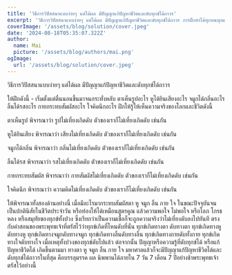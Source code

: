 ```yaml
---
title: 'วิธีการวิปัสสนาแบบง่ายๆ แต่ได้ผล มีปัญญาแก้ปัญหาชีวิตและดับทุกข์ได้ถาวร'
excerpt: 'วิธีการวิปัสสนาแบบง่ายๆ แต่ได้ผล มีปัญญาแก้ปัญหาชีวิตและดับทุกข์ได้ถาวร การฝึกทำได้ทุกหนทุกแห่งควบคู่กันไปกับการทำงานหรือการดำเนินชีวิตของเราตามปกติ'
coverImage: '/assets/blog/solution/cover.jpeg'
date: '2024-08-18T05:35:07.322Z'
author:
  name: Mai
  picture: '/assets/blog/authors/mai.png'
ogImage:
  url: '/assets/blog/solution/cover.jpeg'
---
```


วิธีการวิปัสสนาแบบง่ายๆ แต่ได้ผล มีปัญญาแก้ปัญหาชีวิตและดับทุกข์ได้ถาวร

ให้ฝึกดังนี้ - เริ่มตั้งแต่ตื่นนอนขึ้นมาจนกระทั่งหลับ
ตาเห็นรูปอะไร หูได้ยินเสียงอะไร จมูกได้กลิ่นอะไร ลิ้นได้รสอะไร กายกระทบสัมผัสอะไร ใจคิดนึกอะไร ฝึกให้รู้ให้เห็นความจริงของโลกและชีวิตดังนี้

ตาเห็นรูป
พิจารณาว่า รูปไม่เที่ยงเกิดดับ
ตัวของเราก็ไม่เที่ยงเกิดดับ เช่นกัน

หูได้ยินเสียง
พิจารณาว่า เสียงไม่เที่ยงเกิดดับ
ตัวของเราก็ไม่เที่ยงเกิดดับ เช่นกัน

จมูกได้กลิ่น
พิจารณาว่า กลิ่นไม่เที่ยงเกิดดับ
ตัวของเราก็ไม่เที่ยงเกิดดับ เช่นกัน

ลิ้นได้รส
พิจารณาว่า รสไม่เที่ยงเกิดดับ
ตัวของเราก็ไม่เที่ยงเกิดดับ เช่นกัน

กายกระทบสัมผัส
พิจารณาว่า กายสัมผัสไม่เที่ยงเกิดดับ
ตัวของเราก็ไม่เที่ยงเกิดดับ เช่นกัน

ใจคิดนึก
พิจารณาว่า ความคิดไม่เที่ยงเกิดดับ
ตัวของเราก็ไม่เที่ยงเกิดดับ เช่นกัน

ให้พิจารณาทั้งสองด้านอย่างนี้ เมื่อมีอะไรมากระทบสัมผัสตา หู จมูก ลิ้น กาย ใจ ในขณะปัจจุบันจนเป็นปกตินิสัยในชีวิตประจำวัน หรือท่องให้ได้เหมือนสูตรคูณ แล้วความพอใจ ไม่พอใจ หรือโลภ โกรธ หลง หรือสมุทัยของทุกข์ทั้งปวง ซึ่งเรียกว่าเป็นความเชื่อก็จะถูกความจริงว่าไม่เที่ยงดับลงไปทันที ตรงกับคำสอนของพระพุทธเจ้าที่ตรัสไว้ว่าทุกข์เกิดที่ไหนดับที่นั่น ทุกข์เกิดทางตา ดับทางตา ทุกข์เกิดทางหูดับทางหู ทุกข์เกิดทางจมูกดับทางจมูก ทุกข์เกิดทางลิ้นดับทางลิ้น ทุกข์เกิดทางกายดับทั้งกาย ทุกข์เกิดทางใจดับทางใจ เมื่อเหตุทั้งปวงของทุกข์ดับไปแล้ว ต่อจากนั้น ปัญญาหรือความรู้ที่ดับทุกข์ได้ หรือแก้ปัญหาชีวิตได้ เกิดขึ้นตามมา ทางตา หู จมูก ลิ้น กาย ใจ มหาศาลแล้วก็จะมีปัญญาแก้ปัญหาชีวิตได้และดับทุกข์ได้ถาวรในที่สุด คือบรรลุมรรค ผล นิพพานได้ภายใน 7 วัน 7 เดือน 7 ปีอย่างช้าพระพุทธเจ้าตรัสไว้อย่างนี้
